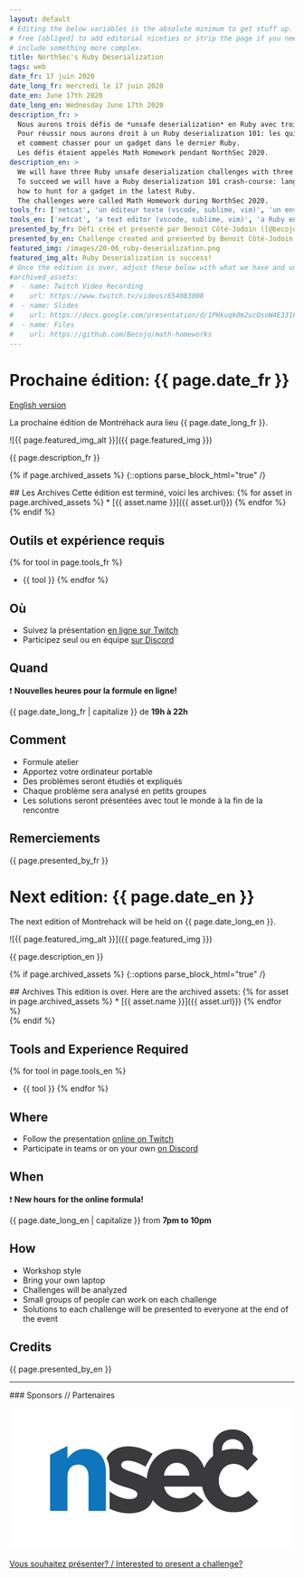 ```yaml
---
layout: default
# Editing the below variables is the absolute minimum to get stuff up. Feel
# free [obliged] to add editorial niceties or strip the page if you need to
# include something more complex.
title: NorthSec's Ruby Deserialization
tags: web
date_fr: 17 juin 2020
date_long_fr: mercredi le 17 juin 2020
date_en: June 17th 2020
date_long_en: Wednesday June 17th 2020
description_fr: >
  Nous aurons trois défis de *unsafe deserialization* en Ruby avec trois librairies différentes affectés et une difficulté progressive.
  Pour réussir nous aurons droit à un Ruby deserialization 101: les quirks du language, les bases du “property oriented programming”
  et comment chasser pour un gadget dans le dernier Ruby.
  Les défis étaient appelés Math Homework pendant NorthSec 2020.
description_en: >
  We will have three Ruby unsafe deserialization challenges with three different libraries affected and of progressive difficulty.
  To succeed we will have a Ruby deserialization 101 crash-course: language quirks, basis of property oriented programming and
  how to hunt for a gadget in the latest Ruby.
  The challenges were called Math Homework during NorthSec 2020.
tools_fr: ['netcat', 'un éditeur texte (vscode, sublime, vim)', 'un environnement Ruby (docker recommandé: `docker run -it ruby:2.7.1`)']
tools_en: ['netcat', 'a text editor (vscode, sublime, vim)', 'a Ruby environment (docker recommanded: `docker run -it ruby:2.7.1`)']
presented_by_fr: Défi créé et présenté par Benoit Côté-Jodoin ([@becojo](https://twitter.com/becojo)) dans le cadre de [NorthSec 2020](https://nsec.io/) ([@NorthSec_io](https://twitter.com/northsec_io))
presented_by_en: Challenge created and presented by Benoit Côté-Jodoin ([@becojo](https://twitter.com/becojo)) during [NorthSec 2020](https://nsec.io/) ([@NorthSec_io](https://twitter.com/northsec_io))
featured_img: /images/20-06_ruby-deserialization.png
featured_img_alt: Ruby Deserialization is success!
# Once the edition is over, adjust these below with what we have and uncomment
#archived_assets:
#  - name: Twitch Video Recording
#    url: https://www.twitch.tv/videos/654083008
#  - name: Slides
#    url: https://docs.google.com/presentation/d/1PHkuqk0m2ucOsoW4E331F965g9PFOz75Ci5-RLQpGAM/edit#slide=id.g89ba1ca4f6_0_211
#  - name: Files
#    url: https://github.com/Becojo/math-homeworks
---
```


# Prochaine édition: {{ page.date_fr }}
[English version](#english)

La prochaine édition de Montréhack aura lieu {{ page.date_long_fr }}.

![{{ page.featured_img_alt }}]({{ page.featured_img }})

{{ page.description_fr }}

{% if page.archived_assets %}
{::options parse_block_html="true" /}
<div class="archives">
## Les Archives
Cette édition est terminé, voici les archives:
{% for asset in page.archived_assets %}
* [{{ asset.name }}]({{ asset.url}})
{% endfor %}
</div>
{% endif %}

## Outils et expérience requis

{% for tool in page.tools_fr %}
* {{ tool }}
{% endfor %}

## Où

* Suivez la présentation [en ligne sur Twitch](https://twitch.tv/montrehack/)
* Participez seul ou en équipe [sur Discord](https://discord.gg/4qfFwPX)

## Quand

:heavy_exclamation_mark: **Nouvelles heures pour la formule en ligne!**

{{ page.date_long_fr | capitalize }} de **19h à 22h**

## Comment

* Formule atelier
* Apportez votre ordinateur portable
* Des problèmes seront étudiés et expliqués
* Chaque problème sera analysé en petits groupes
* Les solutions seront présentées avec tout le monde à la fin de la rencontre

## Remerciements

{{ page.presented_by_fr }}


<a id="english"></a>

# Next edition: {{ page.date_en }}

The next edition of Montrehack will be held on {{ page.date_long_en }}.

![{{ page.featured_img_alt }}]({{ page.featured_img }})

{{ page.description_en }}

{% if page.archived_assets %}
{::options parse_block_html="true" /}
<div class="archives">
## Archives
This edition is over. Here are the archived assets:
{% for asset in page.archived_assets %}
* [{{ asset.name }}]({{ asset.url}})
{% endfor %}
</div>
{% endif %}

## Tools and Experience Required

{% for tool in page.tools_en %}
* {{ tool }}
{% endfor %}

## Where

* Follow the presentation [online on Twitch](https://twitch.tv/montrehack/)
* Participate in teams or on your own [on Discord](https://discord.gg/4qfFwPX)

## When

:heavy_exclamation_mark: **New hours for the online formula!**

{{ page.date_long_en | capitalize }} from **7pm to 10pm**

## How

* Workshop style
* Bring your own laptop
* Challenges will be analyzed
* Small groups of people can work on each challenge
* Solutions to each challenge will be presented to everyone at the end of the event

## Credits

{{ page.presented_by_en }}



<hr/>
### Sponsors // Partenaires

[![NorthSec](/images/nsec_logo.png)](https://nsec.io/)

[Vous souhaitez présenter? / Interested to present a challenge?](https://github.com/montrehack/montrehack.github.com/wiki/Present-at-Montrehack)
